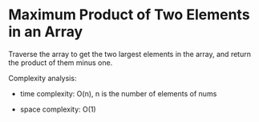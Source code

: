 # Maximum Product of Two Elements in an Array

Traverse the array to get the two largest elements in the array, and return the product of them minus one.

Complexity analysis:
- time complexity: O(n),  n is the number of elements of nums

- space complexity: O(1)
